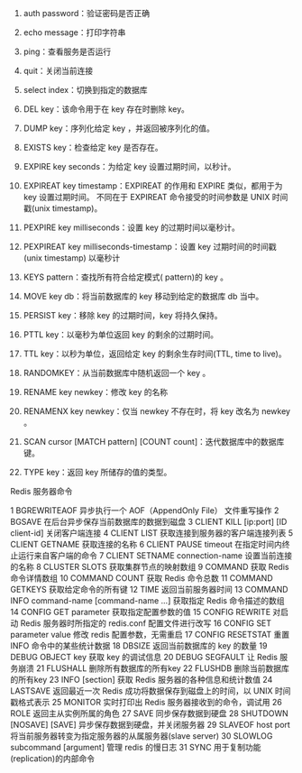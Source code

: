
1.	auth password：验证密码是否正确
2.	echo message：打印字符串
3.	ping：查看服务是否运行
4.	quit：关闭当前连接
5.	select index：切换到指定的数据库




1.	DEL key：该命令用于在 key 存在时删除 key。
2.	DUMP key：序列化给定 key ，并返回被序列化的值。
3.	EXISTS key：检查给定 key 是否存在。
4.	EXPIRE key seconds：为给定 key 设置过期时间，以秒计。
5.	EXPIREAT key timestamp：EXPIREAT 的作用和 EXPIRE 类似，都用于为 key 设置过期时间。 不同在于 EXPIREAT 命令接受的时间参数是 UNIX 时间戳(unix timestamp)。
6.	PEXPIRE key milliseconds：设置 key 的过期时间以毫秒计。
7.	PEXPIREAT key milliseconds-timestamp：设置 key 过期时间的时间戳(unix timestamp) 以毫秒计
8.	KEYS pattern：查找所有符合给定模式( pattern)的 key 。
9.	MOVE key db：将当前数据库的 key 移动到给定的数据库 db 当中。
10.	PERSIST key：移除 key 的过期时间，key 将持久保持。
11.	PTTL key：以毫秒为单位返回 key 的剩余的过期时间。
12.	TTL key：以秒为单位，返回给定 key 的剩余生存时间(TTL, time to live)。
13.	RANDOMKEY：从当前数据库中随机返回一个 key 。
14.	RENAME key newkey：修改 key 的名称
15.	RENAMENX key newkey：仅当 newkey 不存在时，将 key 改名为 newkey 。
16.	SCAN cursor [MATCH pattern] [COUNT count]：迭代数据库中的数据库键。
17.	TYPE key：返回 key 所储存的值的类型。


Redis 服务器命令

1	BGREWRITEAOF
异步执行一个 AOF（AppendOnly File） 文件重写操作
2	BGSAVE
在后台异步保存当前数据库的数据到磁盘
3	CLIENT KILL [ip:port] [ID client-id]
关闭客户端连接
4	CLIENT LIST
获取连接到服务器的客户端连接列表
5	CLIENT GETNAME
获取连接的名称
6	CLIENT PAUSE timeout
在指定时间内终止运行来自客户端的命令
7	CLIENT SETNAME connection-name
设置当前连接的名称
8	CLUSTER SLOTS
获取集群节点的映射数组
9	COMMAND
获取 Redis 命令详情数组
10	COMMAND COUNT
获取 Redis 命令总数
11	COMMAND GETKEYS
获取给定命令的所有键
12	TIME
返回当前服务器时间
13	COMMAND INFO command-name [command-name ...]
获取指定 Redis 命令描述的数组
14	CONFIG GET parameter
获取指定配置参数的值
15	CONFIG REWRITE
对启动 Redis 服务器时所指定的 redis.conf 配置文件进行改写
16	CONFIG SET parameter value
修改 redis 配置参数，无需重启
17	CONFIG RESETSTAT
重置 INFO 命令中的某些统计数据
18	DBSIZE
返回当前数据库的 key 的数量
19	DEBUG OBJECT key
获取 key 的调试信息
20	DEBUG SEGFAULT
让 Redis 服务崩溃
21	FLUSHALL
删除所有数据库的所有key
22	FLUSHDB
删除当前数据库的所有key
23	INFO [section]
获取 Redis 服务器的各种信息和统计数值
24	LASTSAVE
返回最近一次 Redis 成功将数据保存到磁盘上的时间，以 UNIX 时间戳格式表示
25	MONITOR
实时打印出 Redis 服务器接收到的命令，调试用
26	ROLE
返回主从实例所属的角色
27	SAVE
同步保存数据到硬盘
28	SHUTDOWN [NOSAVE] [SAVE]
异步保存数据到硬盘，并关闭服务器
29	SLAVEOF host port
将当前服务器转变为指定服务器的从属服务器(slave server)
30	SLOWLOG subcommand [argument]
管理 redis 的慢日志
31	SYNC
用于复制功能(replication)的内部命令